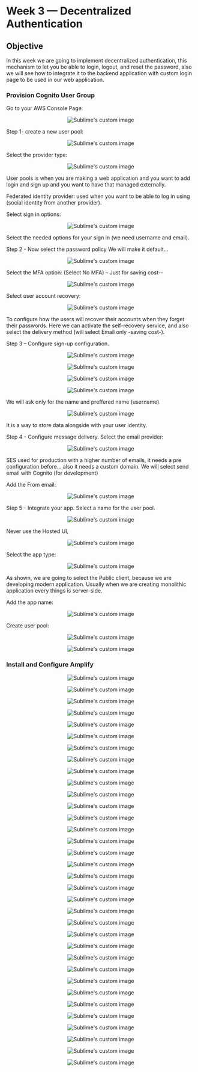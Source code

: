 # Week 3 — Decentralized Authentication

## Objective
In this week we are going to implement decentralized authentication, this mechanism to let you be able to login, logout, and reset the password, also we will see how to integrate it to the backend application with custom login page to be used in our web application.

### Provision Cognito User Group

Go to your AWS Console Page:

<p align="center">
  <img src="https://user-images.githubusercontent.com/82225825/224528931-d00230e9-d169-4e44-b3ca-d039809f38e8.png" alt="Sublime's custom image"/>
</p>

Step 1- create a new user pool:

<p align="center">
  <img src="https://user-images.githubusercontent.com/82225825/224528937-4ac16fc6-10c4-4559-9335-9cbb9259ca49.png" alt="Sublime's custom image"/>
</p>

Select the provider type:

<p align="center">
  <img src="https://user-images.githubusercontent.com/82225825/224528961-4b87a142-298d-4803-a066-35b6100fc2c7.png" alt="Sublime's custom image"/>
</p>

User pools is when you are making a web application and you want to add login and sign up and you want to have that managed externally.

Federated identity provider: used when you want to be able to log in using (social identity from another provider).


Select sign in options:

<p align="center">
  <img src="https://user-images.githubusercontent.com/82225825/224528979-1d7403ff-1bbc-415f-aa9a-9b2c6672d986.png" alt="Sublime's custom image"/>
</p>
Select the needed options for your sign in (we need username and email).

Step 2 - Now select the password policy 
We will make it default…

<p align="center">
  <img src="https://user-images.githubusercontent.com/82225825/224528996-2efa1846-18d7-4d0d-a7f8-c5bdad581bc0.png" alt="Sublime's custom image"/>
</p>

Select the MFA option:
(Select No MFA) – Just for saving cost-- 

<p align="center">
  <img src="https://user-images.githubusercontent.com/82225825/224529014-14d0f92c-1c25-4c2c-b5ad-d2152562ba0e.png" alt="Sublime's custom image"/>
</p>

Select user account recovery:

<p align="center">
  <img src="https://user-images.githubusercontent.com/82225825/224529042-bd6ee4ff-1e90-4982-ba81-cec4fba7db52.png" alt="Sublime's custom image"/>
</p>
To configure how the users will recover their accounts when they forget their passwords. Here we can activate the self-recovery service, and also select the delivery method (will select Email only -saving cost-).	

Step 3 – Configure sign-up configuration.

<p align="center">
  <img src="https://user-images.githubusercontent.com/82225825/224529057-8dfd89d0-14d8-41c7-b25d-6933afdb7d49.png" alt="Sublime's custom image"/>
</p>

<p align="center">
  <img src="https://user-images.githubusercontent.com/82225825/224529060-9985c208-a146-4580-8522-638f1fe0271a.png" alt="Sublime's custom image"/>
</p>

<p align="center">
  <img src="https://user-images.githubusercontent.com/82225825/224529062-fa89d45a-63d0-41c3-b4e4-b104cd24ba9e.png" alt="Sublime's custom image"/>
</p>

<p align="center">
  <img src="https://user-images.githubusercontent.com/82225825/224529081-d1c1078a-2597-4786-a587-c2f703dbfd3c.png" alt="Sublime's custom image"/>
</p>
We will ask only for the name and preffered name (username).


<p align="center">
  <img src="https://user-images.githubusercontent.com/82225825/224529127-0c5450aa-4f26-439a-bb40-38c195f19e78.png" alt="Sublime's custom image"/>
</p>
It is a way to store data alongside with your user identity.

Step 4 - Configure message delivery.
Select the email provider:

<p align="center">
  <img src="https://user-images.githubusercontent.com/82225825/224529164-9a52ff6d-f54a-4205-a204-e5fbc7cf0a05.png" alt="Sublime's custom image"/>
</p>
SES used for production with a higher number of emails, it needs a pre configuration before… also it needs a custom domain.
We will select send email with Cognito (for development) 


Add the From email:

<p align="center">
  <img src="https://user-images.githubusercontent.com/82225825/224529177-dea90dc0-0b6d-48ae-9301-125aae0837d4.png" alt="Sublime's custom image"/>
</p>

Step 5 - Integrate your app.
Select a name for the user pool.

<p align="center">
  <img src="https://user-images.githubusercontent.com/82225825/224529195-53856491-bab1-423b-a58f-87be1ccf5a56.png" alt="Sublime's custom image"/>
</p>

Never use the Hosted UI, 

<p align="center">
  <img src="https://user-images.githubusercontent.com/82225825/224529202-32b9af07-825a-4587-a5b1-43d94950704d.png" alt="Sublime's custom image"/>
</p>

Select the app type:

<p align="center">
  <img src="https://user-images.githubusercontent.com/82225825/224529208-134ba224-e3b3-439a-b4d8-02de183a81f0.png" alt="Sublime's custom image"/>
</p>
As shown, we are going to select the Public client, because we are developing modern application. Usually when we are creating monolithic application every things is server-side.

Add the app name:

<p align="center">
  <img src="https://user-images.githubusercontent.com/82225825/224529219-ad48b0ab-c1ef-4444-9b1a-dff4e8334c47.png" alt="Sublime's custom image"/>
</p>

Create user pool:

<p align="center">
  <img src="https://user-images.githubusercontent.com/82225825/224529223-882d5bb8-7c16-4c92-bd14-dc8cb73b62ef.png" alt="Sublime's custom image"/>
</p>


<p align="center">
  <img src="https://user-images.githubusercontent.com/82225825/224529226-52a8bfac-d9b1-4b03-9823-c2fbc88e12ef.png" alt="Sublime's custom image"/>
</p>

### Install and Configure Amplify

<p align="center">
  <img src="" alt="Sublime's custom image"/>
</p>



<p align="center">
  <img src="" alt="Sublime's custom image"/>
</p>



<p align="center">
  <img src="" alt="Sublime's custom image"/>
</p>


<p align="center">
  <img src="" alt="Sublime's custom image"/>
</p>






<p align="center">
  <img src="" alt="Sublime's custom image"/>
</p>


<p align="center">
  <img src="" alt="Sublime's custom image"/>
</p>



<p align="center">
  <img src="" alt="Sublime's custom image"/>
</p>



<p align="center">
  <img src="" alt="Sublime's custom image"/>
</p>



<p align="center">
  <img src="" alt="Sublime's custom image"/>
</p>


<p align="center">
  <img src="" alt="Sublime's custom image"/>
</p>


<p align="center">
  <img src="" alt="Sublime's custom image"/>
</p>


<p align="center">
  <img src="" alt="Sublime's custom image"/>
</p>



<p align="center">
  <img src="" alt="Sublime's custom image"/>
</p>



<p align="center">
  <img src="" alt="Sublime's custom image"/>
</p>



<p align="center">
  <img src="" alt="Sublime's custom image"/>
</p>


<p align="center">
  <img src="" alt="Sublime's custom image"/>
</p>




<p align="center">
  <img src="" alt="Sublime's custom image"/>
</p>


<p align="center">
  <img src="" alt="Sublime's custom image"/>
</p>



<p align="center">
  <img src="" alt="Sublime's custom image"/>
</p>



<p align="center">
  <img src="" alt="Sublime's custom image"/>
</p>



<p align="center">
  <img src="" alt="Sublime's custom image"/>
</p>


<p align="center">
  <img src="" alt="Sublime's custom image"/>
</p>






<p align="center">
  <img src="" alt="Sublime's custom image"/>
</p>


<p align="center">
  <img src="" alt="Sublime's custom image"/>
</p>



<p align="center">
  <img src="" alt="Sublime's custom image"/>
</p>



<p align="center">
  <img src="" alt="Sublime's custom image"/>
</p>



<p align="center">
  <img src="" alt="Sublime's custom image"/>
</p>


<p align="center">
  <img src="" alt="Sublime's custom image"/>
</p>


<p align="center">
  <img src="" alt="Sublime's custom image"/>
</p>


<p align="center">
  <img src="" alt="Sublime's custom image"/>
</p>



<p align="center">
  <img src="" alt="Sublime's custom image"/>
</p>



<p align="center">
  <img src="" alt="Sublime's custom image"/>
</p>



<p align="center">
  <img src="" alt="Sublime's custom image"/>
</p>


<p align="center">
  <img src="" alt="Sublime's custom image"/>
</p>
